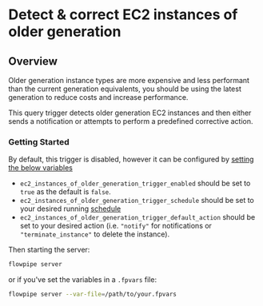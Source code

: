# Detect & correct EC2 instances of older generation

## Overview

Older generation instance types are more expensive and less performant than the current generation equivalents, you should be using the latest generation to reduce costs and increase performance. 

This query trigger detects older generation EC2 instances and then either sends a notification or attempts to perform a predefined corrective action.

### Getting Started

By default, this trigger is disabled, however it can be configured by [setting the below variables](https://flowpipe.io/docs/build/mod-variables#passing-input-variables)
- `ec2_instances_of_older_generation_trigger_enabled` should be set to `true` as the default is `false`.
- `ec2_instances_of_older_generation_trigger_schedule` should be set to your desired running [schedule](https://flowpipe.io/docs/flowpipe-hcl/trigger/schedule#more-examples)
- `ec2_instances_of_older_generation_trigger_default_action` should be set to your desired action (i.e. `"notify"` for notifications or `"terminate_instance"` to delete the instance).

Then starting the server:
```sh
flowpipe server
```

or if you've set the variables in a `.fpvars` file:
```sh
flowpipe server --var-file=/path/to/your.fpvars
```